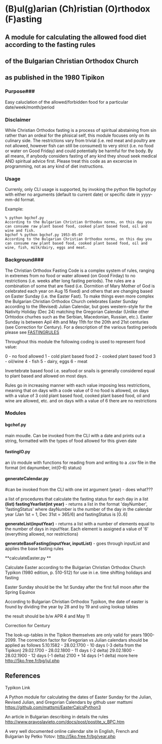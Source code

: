 # (B)ul(g)arian (Ch)ristian (O)rthodox (F)asting #

## A module for calculating the allowed food diet according to the fasting rules ##
## of the Bulgarian Christian Orthodox Church ##
## as published in the 1980 Tipikon ##

### Purpose###
Easy caluclation of the allowed/forbidden food for a particular date/week/month/period


### Disclaimer ###
While Christian Orthodox fasting is a process of spiritual abstaining from sin rather than an ordeal for the phisical self, this module focuses only on its culinary side. The restrictions vary from trivial (i.e. red meat and poultry are not allowed, however fish can still be consumed) to very strict (i.e. no food or water on Good Friday) and could potentially be harmful for the body. By all means, if anybody considers fasting of any kind they shoud seek medical AND spiritual advice first.
Please treat this code as an excercise in programming, not as any kind of diet instructions.

### Usage ###
Currenly, only CLI usage is supported, by invoking the python file bgchof.py with either no arguments (default to current date) or specific date in yyyy-mm-dd format.

Example:
```
% python bgchof.py               
According to the Bulgarian Christian Orthodox norms, on this day you can consume raw plant based food, cooked plant based food, oil and wine and fish.
bgchof % python bgchof.py 1953-05-07
According to the Bulgarian Christian Orthodox norms, on this day you can consume raw plant based food, cooked plant based food, oil and wine, fish, milk/dairy, eggs and meat.

```


### Background###
The Christian Orthodox Fasting Code is a complex system of rules, ranging in extremes from no food or water allowed (on Good Firday) to no restrictions (i.e. weeks after long fasting periods).
The rules are a combination of some that are fixed (i.e. Dormition of Mary Mother of God is celebrated each year on Aug 15 fixed) and others that are changing based on Easter Sunday (i.e. the Easter Fast).
To make things even more complex the Bulgarian Christian Orthodox Church celebrates Easter Sunday according to the (Revised) Julian Calendar, but goes western-style for the Nativity Holiday (Dec 24) matching the Gregorian Calendar (Unlike other Orhtodox churhes such as the  Serbian, Macedonian, Russian, etc.).
Easter Sunday is between Apil 4th and May 11th for the 20th and 21st centuries (see Correction for Century).
For a description of the various fasting periods please see [FASTINGRULES](docs/FASTINGRULES.md)



Throughout this module the following coding is used to represent food value:

0 - no food allowed
1 - cold plant based food
2 - cooked plant based food
3 - oil/wine
4 - fish
5 - dairy, eggs
6 - meat

Invertebrate based food i.e. seafood or snails is generally considered equal to plant based and allowed on most days.

Rules go in increasing manner with each value imposing less restrictions, meaning that on days with a code value of 0 no food is allowed, on days with a value of 3 cold plant based food, cooked plant based food, oil and wine are allowed, etc. and on days with a value of 6 there are no restrictions

### Modules ###

#### bgchof.py ####

main moudle. Can be invoked from the CLI with a date and prints out a string, formatted with the types of food allowed for this given date

#### fastingIO.py ####

an i/o module with functions for reading from and writing to a .csv file in the format (int daynumber, int(0-6) status)

#### generateCalendar.py ####

#can be invoked from the CLI with one int argument (year) - does what???

a list of procedures that calculate the fasting status for each day in a list 
**(list) fastingYearlist(int year)** - returns a list in the format 'dayNumber', 'fastingStatus' where dayNumber is the number of the day in the calendar year (Jan 1st = 1, Dec 31st = 365/6) and fastingStatus is [0..6]

**generateList(inputYear)** - returns a list with a number of elements equal to the number of days in inputYear. Each element is assigned a value of '6' (everything allowed, nor restrictions)

**generateBaseFasting(inputYear, inputList)** - goes through inputList and applies the base fasting rules



**calculateEaster.py **

Calculate Easter according to the Bulgarian Christian Orthodox Church Typikon (1980 edition, p. 510-512)
for use in i.e. time shifting holidays and fasting

Easter Sunday should be the 1st Sunday after the first full moon after the Spring Equinox

According to Bulgarian Christian Orthodox Typikon,
the date of easter is found by dividing the year by 28 and by 19 and using lookup tables

the result should be b/w APR 4 and May 11

Correction for Century

The look-up-tables in the Tipikon themselves are only valid for years 1900-2099.
The correction factor for Gregorian vs Julian calendars should be applied as follows
5.10.1582 - 28.02.1700 - 10 days (-3 delta from the Tipikon)
29.02.1700 - 28.02.1800 - 11 days (-2 delta)
29.02.1800 - 28.02.1900 - 12 days (-1 delta)
2100 +   14 days (+1 delta)
more here http://5ko.free.fr/bg/jul.php



## References ##

Typikon Link

A Python module for calculating the dates of Easter Sunday for the Julian, Revised Julian, and Gregorian Calendars by github user mattsmi https://github.com/mattsmi/EasterCalcsPython3

An article in Bulgarian describing in details the rules http://www.pravoslavieto.com/docs/post/postite_v_BPC.htm

A very well documented online calendar site in English, French and Bulgarian by Petko Yotov: http://5ko.free.fr/bg/year.php

